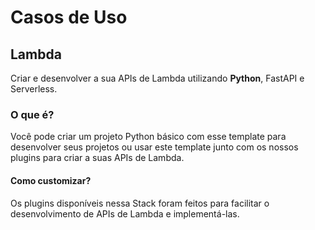 
# **Casos de Uso**

## **Lambda**

Criar e desenvolver a sua APIs de Lambda utilizando **Python**, FastAPI e Serverless. 

### **O que é?**
Você pode criar um projeto Python básico com esse template para desenvolver seus projetos ou usar este template junto com os nossos plugins para criar a suas APIs de Lambda. 

#### **Como customizar?** 

Os plugins disponíveis nessa Stack foram feitos para facilitar o desenvolvimento de APIs de Lambda e implementá-las. 
